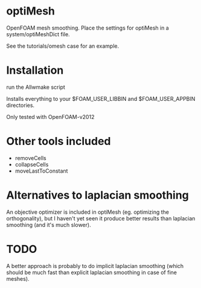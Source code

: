# optiMesh

OpenFOAM mesh smoothing. Place the settings for optiMesh in a system/optiMeshDict file.

See the tutorials/omesh case for an example.

# Installation

run the Allwmake script

Installs everything to your $FOAM_USER_LIBBIN and $FOAM_USER_APPBIN directories.

Only tested with OpenFOAM-v2012

# Other tools included

* removeCells
* collapseCells
* moveLastToConstant

# Alternatives to laplacian smoothing
An objective optimizer is included in optiMesh (eg. optimizing the orthogonality), but I haven't yet seen it produce better results than laplacian smoothing (and it's much slower). 

# TODO
A better approach is probably to do implicit laplacian smoothing (which should be much fast than explicit laplacian smoothing in case of fine meshes).
